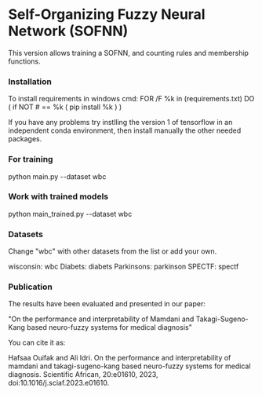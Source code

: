 # Self-Organizing Fuzzy Neural Network (SOFNN)
This version allows training a SOFNN, and counting rules and membership functions.

### Installation 

To install requirements in windows cmd:
FOR /F %k in (requirements.txt) DO ( if NOT # == %k ( pip install %k ) )

If you have any problems try instlling the version 1 of tensorflow in an independent conda environment, then install
manually the other needed packages.


### For training 
python main.py --dataset wbc

### Work with trained models
python main_trained.py --dataset wbc

### Datasets 
Change "wbc" with other datasets from the list or add your own.

wisconsin: wbc
Diabets: diabets
Parkinsons: parkinson
SPECTF: spectf

### Publication

The results have been evaluated and presented in our paper:

"On the performance and interpretability of Mamdani and Takagi-Sugeno-Kang based neuro-fuzzy systems for medical diagnosis"

You can cite it as:

Hafsaa Ouifak and Ali Idri. On the performance and interpretability of mamdani and takagi-sugeno-kang based neuro-fuzzy systems for medical diagnosis. Scientific African, 20:e01610, 2023, doi:10.1016/j.sciaf.2023.e01610.
